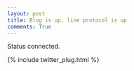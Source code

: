 ```yaml
---
layout: post
title: Blog is up, line protocol is up
comments: True
---
```


Status connected.

{% include twitter_plug.html %}
